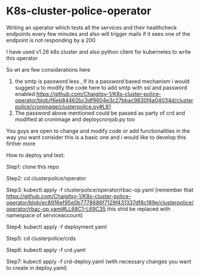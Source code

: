 # K8s-cluster-police-operator
Writing an operator which tests all the services and their healthcheck endpoints every few minutes and also will trigger mails if it sees one of the endpoint is not responding by a 200

I have used v1.26 k8s cluster and also python client for kubernetes to write this operator

So wt are few considerations here

1. the smtp is password less , If its a password based mechanism i would suggest u to modify the code here to add smtp with ssl and password enabled https://github.com/Chaigitsy-1/K8s-cluster-police-operator/blob/f6eb84462bc3df9604e3c27bbac9830f4a04034d/clusterpolice/cronimage/clusterpolice.py#L81
2. The password above mentioned could be passed as party of crd and modified at cronimage and deploycronjob.py too

You guys are open to change and modify code or add functionalities in the way you want consider this is a basic one and i would like to develop this firther more

How to deploy and test:

Step1: clone this repo

Step2: cd clusterpolice/operator

Step3: kubectl apply -f clusterpolice/operator/rbac-op.yaml
(remember that https://github.com/Chaigitsy-1/K8s-cluster-police-operator/blob/ec8916ef95e0b7778686f7129f431337df8c189e/clusterpolice/operator/rbac-op.yaml#LL68C1-L69C35 this shld be replaced with namespace of serviceaccount)

Step4: kubectl apply -f deployment.yaml

Step5: cd clusterpolice/crds

Step6: kubectl apply -f crd.yaml

Step7: kubectl apply -f crd-deploy.yaml (with necessary changes you want to create in deploy.yaml)
